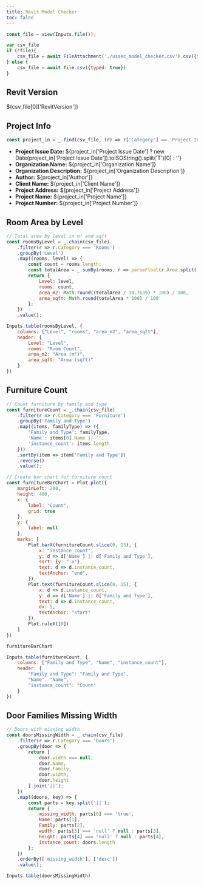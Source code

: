 ```yaml
---
title: Revit Model Checker
toc: false
---
```


```js
const file = view(Inputs.file());
```

```js
var csv_file
if (!file){
    csv_file = await FileAttachment('./usaec_model_checker.csv').csv({typed: true})
} else {
    csv_file = await file.csv({typed: true})
}
```


## Revit Version

<div>${csv_file[0]['RevitVersion']}</div>

## Project Info

```js
const project_in = _.find(csv_file, (r) => r['Category'] == 'Project Information')
```

<div>
    <ul>
        <li><strong>Project Issue Date:</strong> ${project_in['Project Issue Date'] ? new Date(project_in['Project Issue Date']).toISOString().split('T')[0] : ''}</li>
        <li><strong>Organization Name:</strong> ${project_in['Organization Name']}</li>
        <li><strong>Organization Description:</strong> ${project_in['Organization Description']}</li>
        <li><strong>Author:</strong> ${project_in['Author']}</li>
        <li><strong>Client Name:</strong> ${project_in['Client Name']}</li>
        <li><strong>Project Address:</strong> ${project_in['Project Address']}</li>
<li><strong>Project Name:</strong> ${project_in['Project Name']}</li>
<li><strong>Project Number:</strong> ${project_in['Project Number']}</li>
</div>


## Room Area by Level
```js
// Total area by level in m² and sqft
const roomsByLevel = _.chain(csv_file)
    .filter(r => r.Category === 'Rooms')
    .groupBy('Level')
    .map((rooms, level) => {
        const count = rooms.length;
        const totalArea = _.sumBy(rooms, r => parseFloat(r.Area.split(' ')[0]));
        return {
            Level: level,
            rooms: count,
            area_m2: Math.round((totalArea / 10.7639) * 100) / 100,
            area_sqft: Math.round(totalArea * 100) / 100
        };
    })
    .value();
```

```js
Inputs.table(roomsByLevel, {
    columns: ["Level", "rooms", "area_m2", "area_sqft"],
    header: {
        Level: "Level",
        rooms: "Room Count",
        area_m2: "Area (m²)",
        area_sqft: "Area (sqft)"
    }
})
```

## Furniture Count

```js
// Count furniture by family and type
const furnitureCount = _.chain(csv_file)
    .filter(r => r.Category === 'Furniture')
    .groupBy('Family and Type')
    .map((items, familyType) => ({
        'Family and Type': familyType,
        'Name': items[0].Name || '',
        'instance_count': items.length
    }))
    .sortBy(item => item['Family and Type'])
    .reverse()
    .value();
```

```js
// Create bar chart for furniture count
const furnitureBarChart = Plot.plot({
    marginLeft: 200,
    height: 400,
    x: {
        label: "Count",
        grid: true
    },
    y: {
        label: null
    },
    marks: [
        Plot.barX(furnitureCount.slice(0, 15), {
            x: "instance_count",
            y: d => d['Name'] || d['Family and Type'],
            sort: {y: "-x"},
            text: d => d.instance_count,
            textAnchor: "end",
        }),
        Plot.text(furnitureCount.slice(0, 15), {
            x: d => d.instance_count,
            y: d => d['Name'] || d['Family and Type'],
            text: d => d.instance_count,
            dx: 5,
            textAnchor: "start"
        }),
        Plot.ruleX([0])
    ]
})
```

```js
furnitureBarChart
```

```js
Inputs.table(furnitureCount, {
    columns: ["Family and Type", "Name", "instance_count"],
    header: {
        "Family and Type": "Family and Type",
        "Name": "Name",
        "instance_count": "Count"
    }
})
```

## Door Families Missing Width

```js
// Doors with missing width
const doorsMissingWidth = _.chain(csv_file)
    .filter(r => r.Category === 'Doors')
    .groupBy(door => {
        return [
            door.width === null, 
            door.Name, 
            door.Family, 
            door.width, 
            door.height
        ].join('||');
    })
    .map((doors, key) => {
        const parts = key.split('||');
        return {
            missing_width: parts[0] === 'true',
            Name: parts[1],
            Family: parts[2],
            width: parts[3] === 'null' ? null : parts[3],
            height: parts[4] === 'null' ? null : parts[4],
            instance_count: doors.length
        };
    })
    .orderBy(['missing_width'], ['desc'])
    .value();
```

```js
Inputs.table(doorsMissingWidth)
```